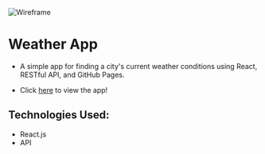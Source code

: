 ![Wireframe](https://i.imgur.com/xEDpIKG.png)

# Weather App

* A simple app for finding a city's current weather conditions using React, RESTful API, and GitHub Pages.

* Click [here]() to view the app!

## Technologies Used:

* React.js
* API